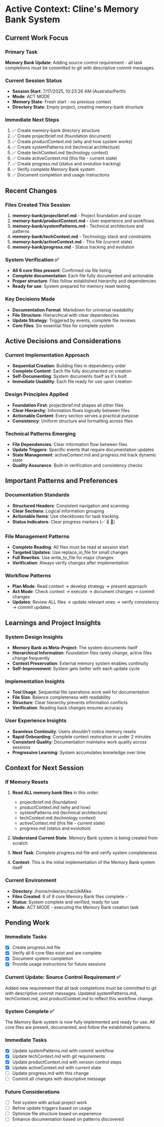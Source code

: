 # Active Context: Cline's Memory Bank System

## Current Work Focus

### Primary Task
**Memory Bank Update**: Adding source control requirement - all task completions must be committed to git with descriptive commit messages.

### Current Session Status
- **Session Start**: 7/17/2025, 10:23:26 AM (Australia/Perth)
- **Mode**: ACT MODE
- **Memory State**: Fresh start - no previous context
- **Directory State**: Empty project, creating memory-bank structure

### Immediate Next Steps
1. ✅ Create memory-bank directory structure
2. ✅ Create projectbrief.md (foundation document)
3. ✅ Create productContext.md (why and how system works)
4. ✅ Create systemPatterns.md (technical architecture)
5. ✅ Create techContext.md (technology context)
6. ✅ Create activeContext.md (this file - current state)
7. ✅ Create progress.md (status and evolution tracking)
8. ✅ Verify complete Memory Bank system
9. ✅ Document completion and usage instructions

## Recent Changes

### Files Created This Session
1. **memory-bank/projectbrief.md** - Project foundation and scope
2. **memory-bank/productContext.md** - User experience and workflows
3. **memory-bank/systemPatterns.md** - Technical architecture and patterns
4. **memory-bank/techContext.md** - Technology stack and constraints
5. **memory-bank/activeContext.md** - This file (current state)
6. **memory-bank/progress.md** - Status tracking and evolution

### System Verification ✅
- **All 6 core files present**: Confirmed via file listing
- **Complete documentation**: Each file fully documented and actionable
- **Proper structure**: Files follow established hierarchy and dependencies
- **Ready for use**: System prepared for memory reset testing

### Key Decisions Made
- **Documentation Format**: Markdown for universal readability
- **File Structure**: Hierarchical with clear dependencies
- **Update Strategy**: Triggered by events, complete file reviews
- **Core Files**: Six essential files for complete system

## Active Decisions and Considerations

### Current Implementation Approach
- **Sequential Creation**: Building files in dependency order
- **Complete Content**: Each file fully documented on creation
- **Self-Documenting**: System documents itself as it's built
- **Immediate Usability**: Each file ready for use upon creation

### Design Principles Applied
- **Foundation First**: projectbrief.md shapes all other files
- **Clear Hierarchy**: Information flows logically between files
- **Actionable Content**: Every section serves a practical purpose
- **Consistency**: Uniform structure and formatting across files

### Technical Patterns Emerging
- **File Dependencies**: Clear information flow between files
- **Update Triggers**: Specific events that require documentation updates
- **State Management**: activeContext.md and progress.md track dynamic state
- **Quality Assurance**: Built-in verification and consistency checks

## Important Patterns and Preferences

### Documentation Standards
- **Structured Headers**: Consistent navigation and scanning
- **Clear Sections**: Logical information grouping
- **Actionable Items**: Use checkboxes for task tracking
- **Status Indicators**: Clear progress markers (✅ ⏳ 🔄)

### File Management Patterns
- **Complete Reading**: All files must be read at session start
- **Targeted Updates**: Use replace_in_file for small changes
- **Full Rewrites**: Use write_to_file for major changes
- **Verification**: Always verify changes after implementation

### Workflow Patterns
- **Plan Mode**: Read context → develop strategy → present approach
- **Act Mode**: Check context → execute → document changes → commit changes
- **Updates**: Review ALL files → update relevant ones → verify consistency → commit updates

## Learnings and Project Insights

### System Design Insights
- **Memory Bank as Meta-Project**: The system documents itself
- **Hierarchical Information**: Foundation files rarely change, active files change frequently
- **Context Preservation**: External memory system enables continuity
- **Self-Improvement**: System gets better with each update cycle

### Implementation Insights
- **Tool Usage**: Sequential file operations work well for documentation
- **File Size**: Balance completeness with readability
- **Structure**: Clear hierarchy prevents information conflicts
- **Verification**: Reading back changes ensures accuracy

### User Experience Insights
- **Seamless Continuity**: Users shouldn't notice memory resets
- **Rapid Onboarding**: Complete context restoration in under 2 minutes
- **Consistent Quality**: Documentation maintains work quality across sessions
- **Progressive Learning**: System accumulates knowledge over time

## Context for Next Session

### If Memory Resets
1. **Read ALL memory bank files** in this order:
   - projectbrief.md (foundation)
   - productContext.md (why and how)
   - systemPatterns.md (technical architecture)
   - techContext.md (technology context)
   - activeContext.md (this file - current state)
   - progress.md (status and evolution)

2. **Understand Current State**: Memory Bank system is being created from scratch
3. **Next Task**: Complete progress.md file and verify system completeness
4. **Context**: This is the initial implementation of the Memory Bank system itself

### Current Environment
- **Directory**: /home/mike/src/ract/AIMike
- **Files Created**: 6 of 6 core Memory Bank files complete ✅
- **Status**: System complete and verified, ready for use
- **Mode**: ACT MODE - executing the Memory Bank creation task

## Pending Work

### Immediate Tasks
- [x] Create progress.md file
- [x] Verify all 6 core files exist and are complete
- [x] Document system completion
- [x] Provide usage instructions for future sessions

### Current Update: Source Control Requirement ✅
Added new requirement that all task completions must be committed to git with descriptive commit messages. Updated systemPatterns.md, techContext.md, and productContext.md to reflect this workflow change.

### System Complete ✅
The Memory Bank system is now fully implemented and ready for use. All core files are present, documented, and follow the established patterns.

### Immediate Tasks
- [x] Update systemPatterns.md with commit workflow
- [x] Update techContext.md with git requirements
- [x] Update productContext.md with version control steps
- [x] Update activeContext.md with current state
- [ ] Update progress.md with this change
- [ ] Commit all changes with descriptive message

### Future Considerations
- [ ] Test system with actual project work
- [ ] Refine update triggers based on usage
- [ ] Optimize file structure based on experience
- [ ] Enhance documentation based on patterns discovered
